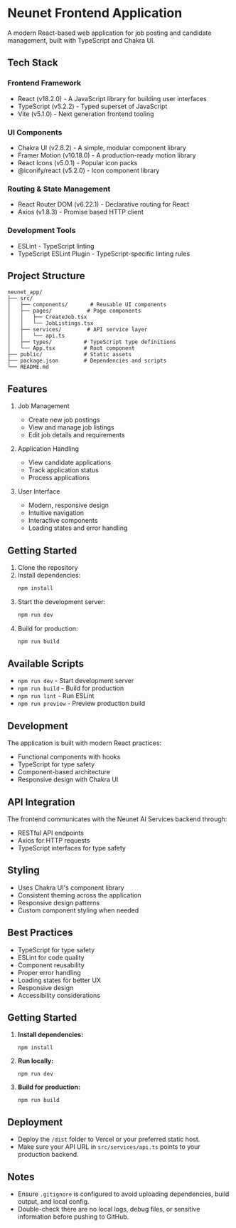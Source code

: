 # Neunet Frontend Application

A modern React-based web application for job posting and candidate management, built with TypeScript and Chakra UI.

## Tech Stack

### Frontend Framework
- React (v18.2.0) - A JavaScript library for building user interfaces
- TypeScript (v5.2.2) - Typed superset of JavaScript
- Vite (v5.1.0) - Next generation frontend tooling

### UI Components
- Chakra UI (v2.8.2) - A simple, modular component library
- Framer Motion (v10.18.0) - A production-ready motion library
- React Icons (v5.0.1) - Popular icon packs
- @iconify/react (v5.2.0) - Icon component library

### Routing & State Management
- React Router DOM (v6.22.1) - Declarative routing for React
- Axios (v1.8.3) - Promise based HTTP client

### Development Tools
- ESLint - TypeScript linting
- TypeScript ESLint Plugin - TypeScript-specific linting rules

## Project Structure

```
neunet_app/
├── src/
│   ├── components/       # Reusable UI components
│   ├── pages/           # Page components
│   │   ├── CreateJob.tsx
│   │   └── JobListings.tsx
│   ├── services/        # API service layer
│   │   └── api.ts
│   ├── types/          # TypeScript type definitions
│   └── App.tsx         # Root component
├── public/             # Static assets
├── package.json        # Dependencies and scripts
└── README.md
```

## Features

1. Job Management
   - Create new job postings
   - View and manage job listings
   - Edit job details and requirements

2. Application Handling
   - View candidate applications
   - Track application status
   - Process applications

3. User Interface
   - Modern, responsive design
   - Intuitive navigation
   - Interactive components
   - Loading states and error handling

## Getting Started

1. Clone the repository
2. Install dependencies:
   ```bash
   npm install
   ```
3. Start the development server:
   ```bash
   npm run dev
   ```
4. Build for production:
   ```bash
   npm run build
   ```

## Available Scripts

- `npm run dev` - Start development server
- `npm run build` - Build for production
- `npm run lint` - Run ESLint
- `npm run preview` - Preview production build

## Development

The application is built with modern React practices:
- Functional components with hooks
- TypeScript for type safety
- Component-based architecture
- Responsive design with Chakra UI

## API Integration

The frontend communicates with the Neunet AI Services backend through:
- RESTful API endpoints
- Axios for HTTP requests
- TypeScript interfaces for type safety

## Styling

- Uses Chakra UI's component library
- Consistent theming across the application
- Responsive design patterns
- Custom component styling when needed

## Best Practices

- TypeScript for type safety
- ESLint for code quality
- Component reusability
- Proper error handling
- Loading states for better UX
- Responsive design
- Accessibility considerations

## Getting Started

1. **Install dependencies:**
   ```
   npm install
   ```

2. **Run locally:**
   ```
   npm run dev
   ```

3. **Build for production:**
   ```
   npm run build
   ```

## Deployment

- Deploy the `/dist` folder to Vercel or your preferred static host.
- Make sure your API URL in `src/services/api.ts` points to your production backend.

## Notes

- Ensure `.gitignore` is configured to avoid uploading dependencies, build output, and local config.
- Double-check there are no local logs, debug files, or sensitive information before pushing to GitHub.
